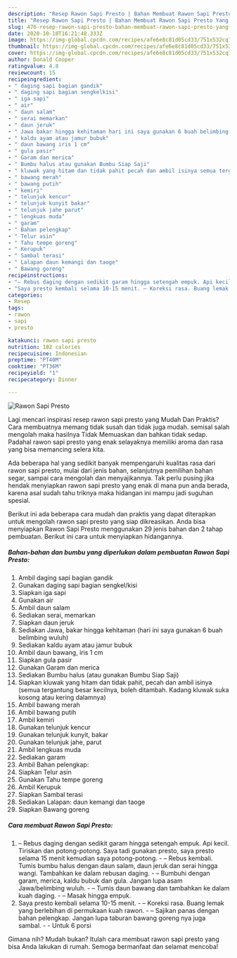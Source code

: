 ```yaml
---
description: "Resep Rawon Sapi Presto | Bahan Membuat Rawon Sapi Presto Yang Bikin Ngiler"
title: "Resep Rawon Sapi Presto | Bahan Membuat Rawon Sapi Presto Yang Bikin Ngiler"
slug: 476-resep-rawon-sapi-presto-bahan-membuat-rawon-sapi-presto-yang-bikin-ngiler
date: 2020-10-10T16:21:48.333Z
image: https://img-global.cpcdn.com/recipes/afe6e8c81d05cd33/751x532cq70/rawon-sapi-presto-foto-resep-utama.jpg
thumbnail: https://img-global.cpcdn.com/recipes/afe6e8c81d05cd33/751x532cq70/rawon-sapi-presto-foto-resep-utama.jpg
cover: https://img-global.cpcdn.com/recipes/afe6e8c81d05cd33/751x532cq70/rawon-sapi-presto-foto-resep-utama.jpg
author: Donald Cooper
ratingvalue: 4.8
reviewcount: 15
recipeingredient:
- " daging sapi bagian gandik"
- " daging sapi bagian sengkelkisi"
- " iga sapi"
- " air"
- " daun salam"
- " serai memarkan"
- " daun jeruk"
- " Jawa bakar hingga kehitaman hari ini saya gunakan 6 buah belimbing wuluh"
- " kaldu ayam atau jamur bubuk"
- " daun bawang iris 1 cm"
- " gula pasir"
- " Garam dan merica"
- " Bumbu halus atau gunakan Bumbu Siap Saji"
- " kluwak yang hitam dan tidak pahit pecah dan ambil isinya semua tergantung besar kecilnya boleh ditambah Kadang kluwak suka kosong atau kering dalamnya"
- " bawang merah"
- " bawang putih"
- " kemiri"
- " telunjuk kencur"
- " telunjuk kunyit bakar"
- " telunjuk jahe parut"
- " lengkuas muda"
- " garam"
- " Bahan pelengkap"
- " Telur asin"
- " Tahu tempe goreng"
- " Kerupuk"
- " Sambal terasi"
- " Lalapan daun kemangi dan taoge"
- " Bawang goreng"
recipeinstructions:
- "– Rebus daging dengan sedikit garam hingga setengah empuk. Api kecil. Tiriskan dan potong-potong. Saya tadi gunakan presto, saya presto selama 15 menit kemudian saya potong-potong. – Rebus kembali. Tumis bumbu halus dengan daun salam, daun jeruk dan serai hingga wangi. Tambahkan ke dalam rebusan daging. – Bumbuhi dengan garam, merica, kaldu bubuk dan gula. Jangan lupa asam Jawa/belimbing wuluh. – Tumis daun bawang dan tambahkan ke dalam kuah daging. – Masak hingga empuk."
- "Saya presto kembali selama 10-15 menit. – Koreksi rasa. Buang lemak yang berlebihan di permukaan kuah rawon. – Sajikan panas dengan bahan pelengkap. Jangan lupa taburan bawang goreng nya juga sambal.  Untuk 6 porsi"
categories:
- Resep
tags:
- rawon
- sapi
- presto

katakunci: rawon sapi presto 
nutrition: 182 calories
recipecuisine: Indonesian
preptime: "PT40M"
cooktime: "PT36M"
recipeyield: "1"
recipecategory: Dinner

---
```



![Rawon Sapi Presto](https://img-global.cpcdn.com/recipes/afe6e8c81d05cd33/751x532cq70/rawon-sapi-presto-foto-resep-utama.jpg)

Lagi mencari inspirasi resep rawon sapi presto yang Mudah Dan Praktis? Cara membuatnya memang tidak susah dan tidak juga mudah. semisal salah mengolah maka hasilnya Tidak Memuaskan dan bahkan tidak sedap. Padahal rawon sapi presto yang enak selayaknya memiliki aroma dan rasa yang bisa memancing selera kita.

Ada beberapa hal yang sedikit banyak mempengaruhi kualitas rasa dari rawon sapi presto, mulai dari jenis bahan, selanjutnya pemilihan bahan segar, sampai cara mengolah dan menyajikannya. Tak perlu pusing jika hendak menyiapkan rawon sapi presto yang enak di mana pun anda berada, karena asal sudah tahu triknya maka hidangan ini mampu jadi suguhan spesial.




Berikut ini ada beberapa cara mudah dan praktis yang dapat diterapkan untuk mengolah rawon sapi presto yang siap dikreasikan. Anda bisa menyiapkan Rawon Sapi Presto menggunakan 29 jenis bahan dan 2 tahap pembuatan. Berikut ini cara untuk menyiapkan hidangannya.

<!--inarticleads1-->

##### Bahan-bahan dan bumbu yang diperlukan dalam pembuatan Rawon Sapi Presto:

1. Ambil  daging sapi bagian gandik
1. Gunakan  daging sapi bagian sengkel/kisi
1. Siapkan  iga sapi
1. Gunakan  air
1. Ambil  daun salam
1. Sediakan  serai, memarkan
1. Siapkan  daun jeruk
1. Sediakan  Jawa, bakar hingga kehitaman (hari ini saya gunakan 6 buah belimbing wuluh)
1. Sediakan  kaldu ayam atau jamur bubuk
1. Ambil  daun bawang, iris 1 cm
1. Siapkan  gula pasir
1. Gunakan  Garam dan merica
1. Sediakan  Bumbu halus (atau gunakan Bumbu Siap Saji)
1. Siapkan  kluwak yang hitam dan tidak pahit, pecah dan ambil isinya (semua tergantung besar kecilnya, boleh ditambah. Kadang kluwak suka kosong atau kering dalamnya)
1. Ambil  bawang merah
1. Ambil  bawang putih
1. Ambil  kemiri
1. Gunakan  telunjuk kencur
1. Gunakan  telunjuk kunyit, bakar
1. Gunakan  telunjuk jahe, parut
1. Ambil  lengkuas muda
1. Sediakan  garam
1. Ambil  Bahan pelengkap:
1. Siapkan  Telur asin
1. Gunakan  Tahu tempe goreng
1. Ambil  Kerupuk
1. Siapkan  Sambal terasi
1. Sediakan  Lalapan: daun kemangi dan taoge
1. Siapkan  Bawang goreng




<!--inarticleads2-->

##### Cara membuat Rawon Sapi Presto:

1. – Rebus daging dengan sedikit garam hingga setengah empuk. Api kecil. Tiriskan dan potong-potong. Saya tadi gunakan presto, saya presto selama 15 menit kemudian saya potong-potong. - – Rebus kembali. Tumis bumbu halus dengan daun salam, daun jeruk dan serai hingga wangi. Tambahkan ke dalam rebusan daging. - – Bumbuhi dengan garam, merica, kaldu bubuk dan gula. Jangan lupa asam Jawa/belimbing wuluh. - – Tumis daun bawang dan tambahkan ke dalam kuah daging. - – Masak hingga empuk.
1. Saya presto kembali selama 10-15 menit. - – Koreksi rasa. Buang lemak yang berlebihan di permukaan kuah rawon. - – Sajikan panas dengan bahan pelengkap. Jangan lupa taburan bawang goreng nya juga sambal. -  - Untuk 6 porsi




Gimana nih? Mudah bukan? Itulah cara membuat rawon sapi presto yang bisa Anda lakukan di rumah. Semoga bermanfaat dan selamat mencoba!
